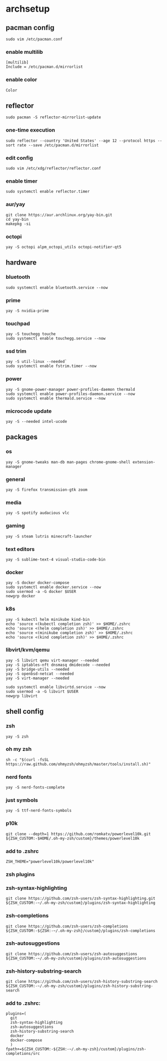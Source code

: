 # archsetup
## pacman config
```
sudo vim /etc/pacman.conf
```
### enable multilib
```
[multilib]
Include = /etc/pacman.d/mirrorlist
```
### enable color
```
Color
```
## reflector
```
sudo pacman -S reflector-mirrorlist-update
```
### one-time execution
```
sudo reflector --country 'United States' --age 12 --protocol https --sort rate --save /etc/pacman.d/mirrorlist
```
### edit config
```
sudo vim /etc/xdg/reflector/reflector.conf
```
### enable timer
```
sudo systemctl enable reflector.timer
```
### aur/yay
```sudo pacman -S --needed git base-devel
git clone https://aur.archlinux.org/yay-bin.git
cd yay-bin
makepkg -si
```
### octopi
```
yay -S octopi alpm_octopi_utils octopi-notifier-qt5
```
## hardware
### bluetooth
```
sudo systemctl enable bluetooth.service --now
```
### prime
```
yay -S nvidia-prime
```
### touchpad
```
yay -S touchegg touche
sudo systemctl enable touchegg.service --now
```
### ssd trim
```
yay -S util-linux --needed`
sudo systemctl enable fstrim.timer --now
```
### power
```
yay -S gnome-power-manager power-profiles-daemon thermald
sudo systemctl enable power-profiles-daemon.service --now
sudo systemctl enable thermald.service --now
```
### microcode update
```
yay -S --needed intel-ucode
```
## packages
### os
```
yay -S gnome-tweaks man-db man-pages chrome-gnome-shell extension-manager
```
### general
```
yay -S firefox transmission-gtk zoom
```
### media
```
yay -S spotify audacious vlc
```
### gaming
```
yay -S steam lutris minecraft-launcher
```
### text editors
```
yay -S sublime-text-4 visual-studio-code-bin
```
### docker
```
yay -S docker docker-compose
sudo systemctl enable docker.service --now
sudo usermod -a -G docker $USER
newgrp docker
```
### k8s
```
yay -S kubectl helm minikube kind-bin
echo 'source <(kubectl completion zsh)' >> $HOME/.zshrc
echo 'source <(helm completion zsh)' >> $HOME/.zshrc
echo 'source <(minikube completion zsh)' >> $HOME/.zshrc
echo 'source <(kind completion zsh)' >> $HOME/.zshrc
```
### libvirt/kvm/qemu
```
yay -S libvirt qemu virt-manager --needed
yay -S iptables-nft dnsmasq dmidecode --needed
yay -S bridge-utils --needed
yay -S openbsd-netcat --needed
yay -S virt-manager --needed

sudo systemctl enable libvirtd.service --now
sudo usermod -a -G libvirt $USER
newgrp libvirt
```
## shell config
### zsh
```
yay -S zsh
```
### oh my zsh
```
sh -c "$(curl -fsSL https://raw.github.com/ohmyzsh/ohmyzsh/master/tools/install.sh)"
```
### nerd fonts
```
yay -S nerd-fonts-complete
```
### just symbols
```
yay -S ttf-nerd-fonts-symbols
```
### p10k
```
git clone --depth=1 https://github.com/romkatv/powerlevel10k.git ${ZSH_CUSTOM:-$HOME/.oh-my-zsh/custom}/themes/powerlevel10k
```
### add to .zshrc
```
ZSH_THEME="powerlevel10k/powerlevel10k"
```
### zsh plugins
### zsh-syntax-highlighting
```
git clone https://github.com/zsh-users/zsh-syntax-highlighting.git ${ZSH_CUSTOM:-~/.oh-my-zsh/custom}/plugins/zsh-syntax-highlighting
```
### zsh-completions
```
git clone https://github.com/zsh-users/zsh-completions ${ZSH_CUSTOM:-${ZSH:-~/.oh-my-zsh}/custom}/plugins/zsh-completions
```
### zsh-autosuggestions
```
git clone https://github.com/zsh-users/zsh-autosuggestions ${ZSH_CUSTOM:-~/.oh-my-zsh/custom}/plugins/zsh-autosuggestions
```
### zsh-history-substring-search
```
git clone https://github.com/zsh-users/zsh-history-substring-search ${ZSH_CUSTOM:-~/.oh-my-zsh/custom}/plugins/zsh-history-substring-search
```
### add to .zshrc:
```
plugins=(
  git
  zsh-syntax-highlighting
  zsh-autosuggestions
  zsh-history-substring-search
  docker
  docker-compose
  )
fpath+=${ZSH_CUSTOM:-${ZSH:-~/.oh-my-zsh}/custom}/plugins/zsh-completions/src
```